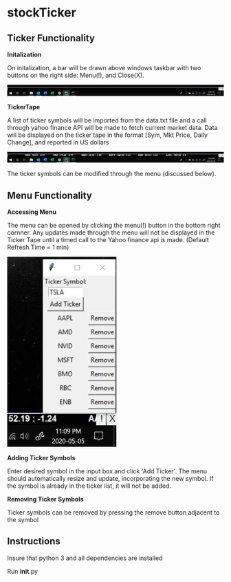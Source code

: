 # stockTicker
## Ticker Functionality

**Initalization**

On initalization, a bar will be drawn above windows taskbar with two buttons on the right side: Menu(!), and Close(X).

![](ScreenShots/Inital%20Display.JPG)

**TickerTape**

A list of ticker symbols will be imported from the data.txt file and a call through yahoo finance API will be made to fetch current market data.
Data will be displayed on the ticker tape in the format [Sym, Mkt Price, Daily Change], and reported in US dollars

![](ScreenShots/TickerTape.JPG)

The ticker symbols can be modified through the menu (discussed below).

## Menu Functionality

**Accessing Menu**

The menu can be opened by clicking the menu(!) button in the bottom right cornner.
Any updates made through the menu will not be displayed in the Ticker Tape until
a timed call to the Yahoo finance api is made. (Default Refresh Time = 1 min)

![](ScreenShots/Menu.JPG)

**Adding Ticker Symbols**

Enter desired symbol in the input box and click 'Add Ticker'.
The menu should automatically resize and update, incorporating the new symbol.
If the symbol is already in the ticker list, it will not be added.

**Removing Ticker Symbols**

Ticker symbols can be removed by pressing the remove button adjacent to the symbol 

## Instructions

Insure that python 3 and all dependencies are installed

Run __init__.py

